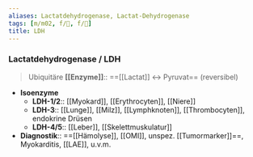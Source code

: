 ```yaml
---
aliases: Lactatdehydrogenase, Lactat-Dehydrogenase
tags: [m/m02, f/🧪, f/🥼]
title: LDH
---
```

### Lactatdehydrogenase / LDH
> Ubiquitäre **[[Enzyme]]**:: ==[[Lactat]] ↔ Pyruvat== (reversibel)
- **Isoenzyme**
	- **LDH-1/2**:: [[Myokard]], [[Erythrocyten]], [[Niere]]
	- **LDH-3**:: [[Lunge]], [[Milz]], [[Lymphknoten]], [[Thrombocyten]], endokrine Drüsen
	- **LDH-4/5**:: [[Leber]], [[Skelettmuskulatur]]
- **Diagnostik**:: ==[[Hämolyse]], [[OMI]], unspez. [[Tumormarker]]==, Myokarditis, [[LAE]], u.v.m.